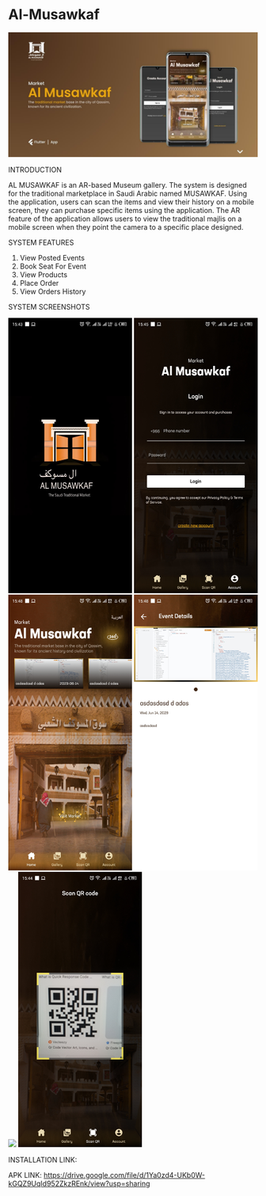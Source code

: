 # Al-Musawkaf
<img src = "Al Musawkaf.jpg" width ="1000" />

INTRODUCTION

AL MUSAWKAF is an AR-based Museum gallery. The system is designed for the traditional marketplace in Saudi Arabic named MUSAWKAF. Using the application, users can scan the items and view their history on a mobile screen, they can purchase specific items using the application. The AR feature of the application allows users to view the traditional majlis on a mobile screen when they point the camera to a specific place designed.

SYSTEM FEATURES

1. View Posted Events
2. Book Seat For Event
3. View Products
4. Place Order
5. View Orders History

SYSTEM SCREENSHOTS

<img src = "1.jpg" width ="250" /> <img src = "2.jpg" width ="250" /> <img src = "3.jpg" width ="250" /> <img src = "4.jpg" width ="250" /> <img src = "5jpg" width ="250" /> <img src = "6.jpg" width ="250" />

INSTALLATION LINK:

APK LINK: https://drive.google.com/file/d/1Ya0zd4-UKb0W-kGQZ9UqId952ZkzREnk/view?usp=sharing
